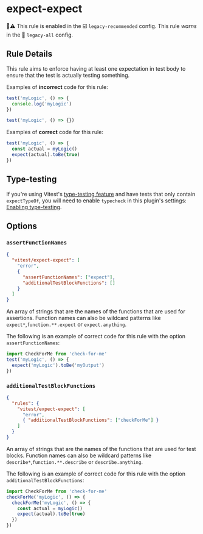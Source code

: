 # expect-expect

💼⚠️ This rule is enabled in the ☑️ `legacy-recommended` config. This rule _warns_ in the 🔵 `legacy-all` config.

<!-- end auto-generated rule header -->

## Rule Details

This rule aims to enforce having at least one expectation in test body to ensure that the test is actually testing something.

Examples of **incorrect** code for this rule:

```js
test('myLogic', () => {
  console.log('myLogic')
})

test('myLogic', () => {})
```

Examples of **correct** code for this rule:

```js
test('myLogic', () => {
  const actual = myLogic()
  expect(actual).toBe(true)
})
```

## Type-testing

If you're using Vitest's [type-testing feature](https://vitest.dev/guide/testing-types) and have tests that only contain `expectTypeOf`, you will need to enable `typecheck` in this plugin's settings: [Enabling type-testing](../../README.md#enabling-with-type-testing).

## Options

### `assertFunctionNames`

```json
{
  "vitest/expect-expect": [
    "error",
    {
      "assertFunctionNames": ["expect"],
      "additionalTestBlockFunctions": []
    }
  ]
}
```

An array of strings that are the names of the functions that are used for assertions. Function names can also be wildcard patterns like `expect*`,`function.**.expect` or `expect.anything`.

The following is an example of correct code for this rule with the option `assertFunctionNames`:

```js
import CheckForMe from 'check-for-me'
test('myLogic', () => {
  expect('myLogic').toBe('myOutput')
})
```

### `additionalTestBlockFunctions`

```json
{
  "rules": {
    "vitest/expect-expect": [
      "error",
      { "additionalTestBlockFunctions": ["checkForMe"] }
    ]
  }
}
```

An array of strings that are the names of the functions that are used for test blocks. Function names can also be wildcard patterns like `describe*`,`function.**.describe` or `describe.anything`.

The following is an example of correct code for this rule with the option `additionalTestBlockFunctions`:

```js
import CheckForMe from 'check-for-me'
checkForMe('myLogic', () => {
  checkForMe('myLogic', () => {
    const actual = myLogic()
    expect(actual).toBe(true)
  })
})
```

